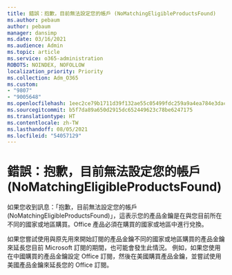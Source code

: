 ```yaml
---
title: 錯誤：抱歉，目前無法設定您的帳戶 (NoMatchingEligibleProductsFound)
ms.author: pebaum
author: pebaum
manager: dansimp
ms.date: 03/16/2021
ms.audience: Admin
ms.topic: article
ms.service: o365-administration
ROBOTS: NOINDEX, NOFOLLOW
localization_priority: Priority
ms.collection: Adm_O365
ms.custom:
- "9807"
- "9005648"
ms.openlocfilehash: 1eec2ce79b1711d39f132ae55c05499fdc259a9a4ea784e3dac4ecf89d8cc4bc
ms.sourcegitcommit: b5f7da89a650d2915dc652449623c78be6247175
ms.translationtype: HT
ms.contentlocale: zh-TW
ms.lasthandoff: 08/05/2021
ms.locfileid: "54057129"
---
```

# <a name="error-sorry-we-cant-set-up-your-account-right-now-nomatchingeligibleproductsfound"></a>錯誤：抱歉，目前無法設定您的帳戶 (NoMatchingEligibleProductsFound)

如果您收到訊息：「抱歉，目前無法設定您的帳戶 (NoMatchingEligibleProductsFound)」，這表示您的產品金鑰是在與您目前所在不同的國家或地區購買。Office 產品必須在購買的國家或地區中進行兌換。

如果您嘗試使用與原先用來開始訂閱的產品金鑰不同的國家或地區購買的產品金鑰來延長您目前 Microsoft 訂閱的期間，也可能會發生此情況。 例如，如果您使用在中國購買的產品金鑰設定 Office 訂閱，然後在美國購買產品金鑰，並嘗試使用美國產品金鑰來延長您的 Office 訂閱。